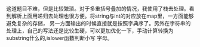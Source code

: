 这道题目不难，但是比较繁琐。对于多重括号叠加的情况，我使用了栈去处理。看到解析上面用递归去处理也很方便。将string与int的对应放在map里，一方面能够避免复杂的存储，
另一方面输出的时候直接就是按照字典序了。另外在字符串的处理上，自己的写法还是比较生硬，可以更加优化一下，手动计算转换为substring什么的,islower函数判断小写
字母。
